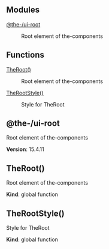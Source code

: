 <!--- Code generated by @the-/script-doc. DO NOT EDIT. -->

## Modules

<dl>
<dt><a href="#module_@the-/ui-root">@the-/ui-root</a></dt>
<dd><p>Root element of the-components</p>
</dd>
</dl>

## Functions

<dl>
<dt><a href="#TheRoot">TheRoot()</a></dt>
<dd><p>Root element of the-components</p>
</dd>
<dt><a href="#TheRootStyle">TheRootStyle()</a></dt>
<dd><p>Style for TheRoot</p>
</dd>
</dl>

<a name="module_@the-/ui-root"></a>

## @the-/ui-root
Root element of the-components

**Version**: 15.4.11  
<a name="TheRoot"></a>

## TheRoot()
Root element of the-components

**Kind**: global function  
<a name="TheRootStyle"></a>

## TheRootStyle()
Style for TheRoot

**Kind**: global function  
